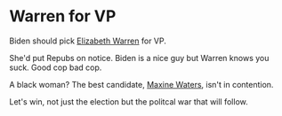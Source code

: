 # Warren for VP
Biden should pick <a href="https://en.wikipedia.org/wiki/Elizabeth_Warren">Elizabeth Warren</a> for VP.

She'd put Repubs on notice. Biden is a nice guy but Warren knows you suck. Good cop bad cop.

A black woman? The best candidate, <a href="https://en.wikipedia.org/wiki/Maxine_Waters">Maxine Waters</a>, isn't in contention.

Let's win, not just the election but the politcal war that will follow.

